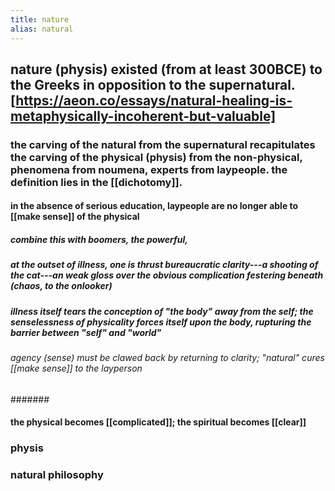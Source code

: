```yaml
---
title: nature
alias: natural
---
```


## nature (physis) existed (from at least 300BCE) to the Greeks in opposition to the supernatural. [https://aeon.co/essays/natural-healing-is-metaphysically-incoherent-but-valuable]
### the carving of the natural from the supernatural recapitulates the carving of the physical (physis) from the non-physical, phenomena from noumena, experts from laypeople. the definition lies in the [[dichotomy]].
#### in the absence of serious education, laypeople are no longer able to [[make sense]] of the physical
##### combine this with boomers, the powerful,
##### at the outset of illness, one is thrust bureaucratic clarity---a shooting of the cat---an weak gloss over the obvious complication festering beneath (chaos, to the onlooker)
##### illness itself tears the conception of "the body" away from the self; the *senselessness* of physicality forces itself upon the body, rupturing the barrier between "self" and "world"
###### agency (sense) must be clawed back by returning to clarity; "natural" cures [[make sense]] to the layperson
#######
#### the physical becomes [[complicated]]; the spiritual becomes [[clear]]
### physis
### natural philosophy
